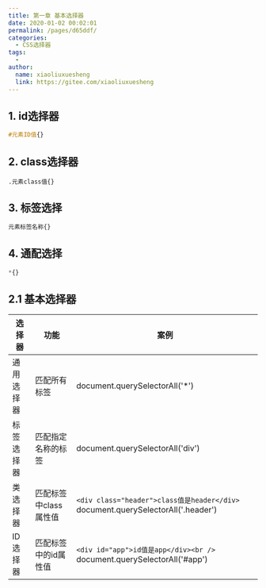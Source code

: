 ```yaml
---
title: 第一章 基本选择器
date: 2020-01-02 00:02:01
permalink: /pages/d65ddf/
categories:
  - CSS选择器
tags:
  - 
author: 
  name: xiaoliuxuesheng
  link: https://gitee.com/xiaoliuxuesheng
---
```


## 1. id选择器

```css
#元素ID值{}
```

## 2. class选择器

```shell
.元素class值{}
```

## 3. 标签选择

```css
元素标签名称{}
```

## 4. 通配选择

```css
*{}
```

## 2.1 基本选择器

| **选择器** | **功能**              | **案例**                                                     |
| ---------- | --------------------- | ------------------------------------------------------------ |
| 通用选择器 | 匹配所有标签          | document.querySelectorAll('*')                               |
| 标签选择器 | 匹配指定名称的标签    | document.querySelectorAll('div')                             |
| 类选择器   | 匹配标签中class属性值 | `<div class="header">class值是header</div>` document.querySelectorAll('.header') |
| ID选择器   | 匹配标签中的id属性值  | `<div id="app">id值是app</div><br />` document.querySelectorAll('#app') |


